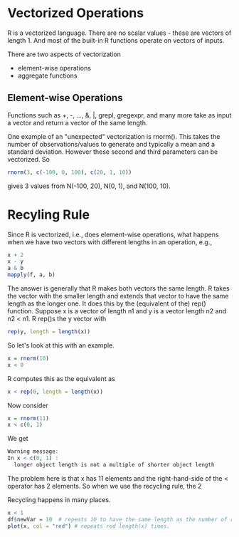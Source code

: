 # Vectorized Operations

R is a vectorized language.
There are no scalar values - these are vectors of length 1.
And most of the built-in R functions operate on vectors of inputs.

There are two aspects of vectorization
+ element-wise operations
+ aggregate functions

## Element-wise Operations
Functions such as +, -, ..., &, |, grepl, gregexpr,
and many more take as input a vector and return a vector
of the same length.


One example of an "unexpected" vectorization is rnorm().
This takes the number of observations/values to generate
and typically a mean and a standard deviation.
However these second and third parameters can be vectorized.
So 
```r
rnorm(3, c(-100, 0, 100), c(20, 1, 10))
```
gives 3 values from N(-100, 20), N(0, 1), and N(100, 10).

# Recyling Rule

Since R is vectorized, i.e., does element-wise operations,
what happens when we have two vectors with different lengths
in an operation, e.g.,
```r
x + 2
x - y
a & b
mapply(f, a, b)
```

The answer is generally that R makes both vectors the same length.
R takes the vector with the smaller length and extends that vector
to have the same length as the longer one.
It does this by the (equivalent of the) rep() function.
Suppose x is a vector of length n1 and y is a vector length n2
and n2 < n1.
R rep()s the y vector with
```r
rep(y, length = length(x))
```

So let's look at this with an example.
```r
x = rnorm(10)
x < 0
```
R computes this as the equivalent as 
```r
x < rep(0, length = length(x))
```

Now consider 
```r
x = rnorm(11)
x < c(0, 1)
```
We get 
```r
Warning message:
In x < c(0, 1) :
  longer object length is not a multiple of shorter object length
```
The problem here is that x has 11 elements and the right-hand-side of the < operator
has 2 elements. So when we use the recycling rule, the 2 


Recycling happens in many places.
```r
x < 1
df$newVar = 10  # repeats 10 to have the same length as the number of rows already in df
plot(x, col = "red") # repeats red length(x) times.
```
